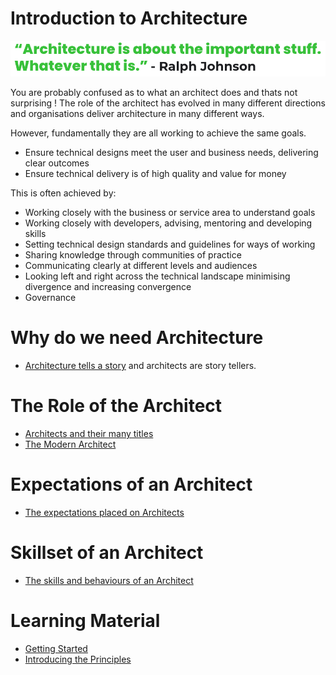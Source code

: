# Introduction to Architecture

![Quote](https://github.com/madetech/architecture-handbook/blob/main/images/architecture_quote_1.png)

You are probably confused as to what an architect does and thats not surprising ! The role of the architect has evolved in many different directions and organisations deliver architecture in many different ways.

However, fundamentally they are all working to achieve the same goals.

 - Ensure technical designs meet the user and business needs, delivering clear outcomes
 - Ensure technical delivery is of high quality and value for money

This is often achieved by:

 - Working closely with the business or service area to understand goals
 - Working closely with developers, advising, mentoring and developing skills 
 - Setting technical design standards and guidelines for ways of working
 - Sharing knowledge through communities of practice
 - Communicating clearly at different levels and audiences
 - Looking left and right across the technical landscape minimising divergence and increasing convergence
 - Governance
 
# Why do we need Architecture

- [Architecture tells a story](/learning_paths/why_do_we_need_architecture.md) and architects are story tellers.

# The Role of the Architect

- [Architects and their many titles](/learning_paths/the_role_of_an_architect.md)
- [The Modern Architect](/learning_paths/the_digital_architect.md)

# Expectations of an Architect

- [The expectations placed on Architects](/learning_paths/expectations_of_an_architect.md)

# Skillset of an Architect

- [The skills and behaviours of an Architect](/learning_paths/skills_of_an_architect.md)

# Learning Material

- [Getting Started](/learning_paths/getting_started.md)
- [Introducing the Principles](/learning_paths/introducing_the_principles.md)
